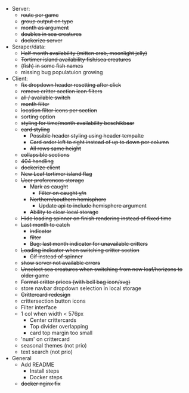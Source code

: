 - Server:
    - ~~route per game~~
    - ~~group output on type~~
    - ~~month as argument~~
    - ~~doubles in sea creatures~~
    - ~~dockerize server~~
- Scraper/data:
    - ~~Half month availability (mitten crab, moonlight jelly)~~
    - ~~Tortimer island availability fish/sea creatures~~
    - ~~(fish) in some fish names~~
    - missing bug populatuion growing
- Client:
    - ~~fix dropdown header resetting after click~~
    - ~~remove critter section icon filters~~
    - ~~all / available switch~~
    - ~~month filter~~
    - ~~location filter icons per section~~
    - ~~sorting option~~
    - ~~styling for time/month availability beschikbaar~~
    - ~~card styling~~
        - ~~Possible header styling using header tempalte~~
        - ~~Card order left to right instead of up to down per column~~
        - ~~All rows same height~~
    - ~~collapsible sections~~
    - ~~404 handling~~
    - ~~dockerize client~~
    - ~~New Leaf tortimer island flag~~
    - ~~User preferences storage~~
        - ~~Mark as caught~~
            - ~~Filter on caught y/n~~
        - ~~Northern/southern hemisphere~~
            - ~~Update api to include hemisphere argument~~
        - ~~Ability to clear local storage~~
    - ~~Hide loading spinner on finish rendering instead of fixed time~~
    - ~~Last month to catch~~
        - ~~indicator~~
        - ~~filter~~
        - ~~Bug: last month indicator for unavailable critters~~
    - ~~Loading indicator when switching critter section~~
        - ~~Gif instead of spinner~~
    - ~~show server not available errors~~
    - ~~Unselect sea creatures when switching from new leaf/horizons to older game~~
    - ~~Format critter prices (with bell bag icon/svg)~~
    - store navbar dropdown selection in local storage
    - ~~Crittercard redesign~~
    - crittersection button icons
    - Filter interface
    - 1 col when width < 576px
        - Center crittercards
        - Top divider overlapping
        - card top margin too small
    - 'num' on crittercard
    - seasonal themes (not prio)
    - text search (not prio)
- General
    - Add README
        - Install steps
        - Docker steps
    - ~~docker nginx fix~~
    